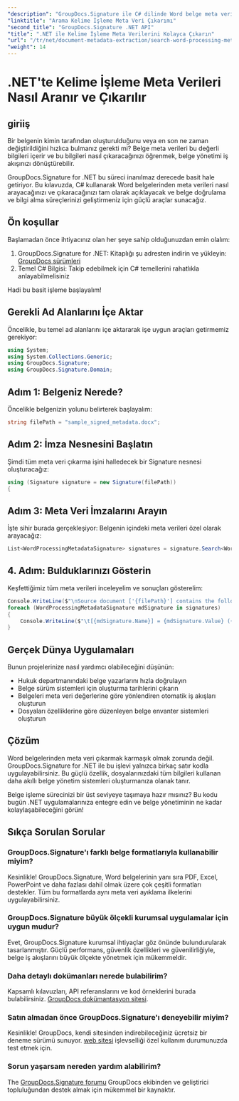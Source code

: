 ```yaml
---
"description": "GroupDocs.Signature ile C# dilinde Word belge meta verilerini nasıl çıkaracağınızı ve arayacağınızı öğrenin. Bu adım adım kılavuzla belge yönetimini basitleştirin."
"linktitle": "Arama Kelime İşleme Meta Veri Çıkarımı"
"second_title": "GroupDocs.Signature .NET API"
"title": ".NET ile Kelime İşleme Meta Verilerini Kolayca Çıkarın"
"url": "/tr/net/document-metadata-extraction/search-word-processing-metadata-extraction/"
"weight": 14
---
```


# .NET'te Kelime İşleme Meta Verileri Nasıl Aranır ve Çıkarılır

## giriiş

Bir belgenin kimin tarafından oluşturulduğunu veya en son ne zaman değiştirildiğini hızlıca bulmanız gerekti mi? Belge meta verileri bu değerli bilgileri içerir ve bu bilgileri nasıl çıkaracağınızı öğrenmek, belge yönetimi iş akışınızı dönüştürebilir.

GroupDocs.Signature for .NET bu süreci inanılmaz derecede basit hale getiriyor. Bu kılavuzda, C# kullanarak Word belgelerinden meta verileri nasıl arayacağınızı ve çıkaracağınızı tam olarak açıklayacak ve belge doğrulama ve bilgi alma süreçlerinizi geliştirmeniz için güçlü araçlar sunacağız.

## Ön koşullar

Başlamadan önce ihtiyacınız olan her şeye sahip olduğunuzdan emin olalım:

1. GroupDocs.Signature for .NET: Kitaplığı şu adresten indirin ve yükleyin: [GroupDocs sürümleri](https://releases.groupdocs.com/signature/net/)
2. Temel C# Bilgisi: Takip edebilmek için C# temellerini rahatlıkla anlayabilmelisiniz

Hadi bu basit işleme başlayalım!

## Gerekli Ad Alanlarını İçe Aktar

Öncelikle, bu temel ad alanlarını içe aktararak işe uygun araçları getirmemiz gerekiyor:

```csharp
using System;
using System.Collections.Generic;
using GroupDocs.Signature;
using GroupDocs.Signature.Domain;
```

## Adım 1: Belgeniz Nerede?

Öncelikle belgenizin yolunu belirterek başlayalım:

```csharp
string filePath = "sample_signed_metadata.docx";
```

## Adım 2: İmza Nesnesini Başlatın

Şimdi tüm meta veri çıkarma işini halledecek bir Signature nesnesi oluşturacağız:

```csharp
using (Signature signature = new Signature(filePath))
{
```

## Adım 3: Meta Veri İmzalarını Arayın

İşte sihir burada gerçekleşiyor: Belgenin içindeki meta verileri özel olarak arayacağız:

```csharp
List<WordProcessingMetadataSignature> signatures = signature.Search<WordProcessingMetadataSignature>(SignatureType.Metadata);
```

## 4. Adım: Bulduklarınızı Gösterin

Keşfettiğimiz tüm meta verileri inceleyelim ve sonuçları gösterelim:

```csharp
Console.WriteLine($"\nSource document ['{filePath}'] contains the following signatures:");
foreach (WordProcessingMetadataSignature mdSignature in signatures)
{
    Console.WriteLine($"\t[{mdSignature.Name}] = {mdSignature.Value} ({mdSignature.Type})");
}
```

## Gerçek Dünya Uygulamaları

Bunun projelerinize nasıl yardımcı olabileceğini düşünün:
- Hukuk departmanındaki belge yazarlarını hızla doğrulayın
- Belge sürüm sistemleri için oluşturma tarihlerini çıkarın
- Belgeleri meta veri değerlerine göre yönlendiren otomatik iş akışları oluşturun
- Dosyaları özelliklerine göre düzenleyen belge envanter sistemleri oluşturun

## Çözüm

Word belgelerinden meta veri çıkarmak karmaşık olmak zorunda değil. GroupDocs.Signature for .NET ile bu işlevi yalnızca birkaç satır kodla uygulayabilirsiniz. Bu güçlü özellik, dosyalarınızdaki tüm bilgileri kullanan daha akıllı belge yönetim sistemleri oluşturmanıza olanak tanır.

Belge işleme sürecinizi bir üst seviyeye taşımaya hazır mısınız? Bu kodu bugün .NET uygulamalarınıza entegre edin ve belge yönetiminin ne kadar kolaylaşabileceğini görün!

## Sıkça Sorulan Sorular

### GroupDocs.Signature'ı farklı belge formatlarıyla kullanabilir miyim?

Kesinlikle! GroupDocs.Signature, Word belgelerinin yanı sıra PDF, Excel, PowerPoint ve daha fazlası dahil olmak üzere çok çeşitli formatları destekler. Tüm bu formatlarda aynı meta veri ayıklama ilkelerini uygulayabilirsiniz.

### GroupDocs.Signature büyük ölçekli kurumsal uygulamalar için uygun mudur?

Evet, GroupDocs.Signature kurumsal ihtiyaçlar göz önünde bulundurularak tasarlanmıştır. Güçlü performans, güvenlik özellikleri ve güvenilirliğiyle, belge iş akışlarını büyük ölçekte yönetmek için mükemmeldir.

### Daha detaylı dokümanları nerede bulabilirim?

Kapsamlı kılavuzları, API referanslarını ve kod örneklerini burada bulabilirsiniz. [GroupDocs dokümantasyon sitesi](https://tutorials.groupdocs.com/signature/net/).

### Satın almadan önce GroupDocs.Signature'ı deneyebilir miyim?

Kesinlikle! GroupDocs, kendi sitesinden indirebileceğiniz ücretsiz bir deneme sürümü sunuyor. [web sitesi](https://releases.groupdocs.com/) işlevselliği özel kullanım durumunuzda test etmek için.

### Sorun yaşarsam nereden yardım alabilirim?

The [GroupDocs.Signature forumu](https://forum.groupdocs.com/c/signature/13) GroupDocs ekibinden ve geliştirici topluluğundan destek almak için mükemmel bir kaynaktır.